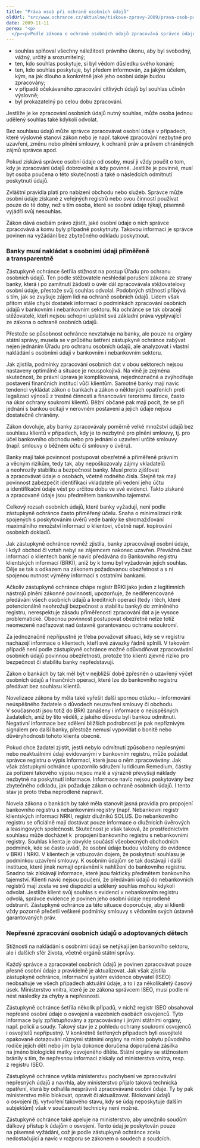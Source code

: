 ```yaml
---
title: "Práva osob při ochraně osobních údajů"
oldUrl: "src/www.ochrance.cz/aktualne/tiskove-zpravy-2009/prava-osob-pri-ochrane-osobnich-udaju"
date: 2009-11-11
perex: "<p>
  </p><p>Podle zákona o ochraně osobních údajů zpracovává správce údaje se souhlasem fyzické osoby a v mezích uděleného souhlasu. Je nutné, aby: </p>"
---
```


<!-- imported from the old website -->

<ul><li>souhlas splňoval všechny náležitosti právního úkonu, aby byl svobodný, vážný, určitý a srozumitelný;</li><li>ten, kdo souhlas poskytuje, si byl vědom důsledku svého konání;</li><li>ten, kdo souhlas poskytuje, byl předem informován, za jakým účelem, kým, na jak dlouho a konkrétně jaké jeho osobní údaje budou zpracovány;</li><li>v případě očekávaného zpracování citlivých údajů byl souhlas učiněn výslovně;</li><li>byl prokazatelný po celou dobu zpracování.</li></ul><p>Jestliže je ke zpracování osobních údajů nutný souhlas, může osoba jednou udělený souhlas také kdykoli odvolat.</p><p>Bez souhlasu údajů může správce zpracovávat osobní údaje v případech, které výslovně stanoví zákon nebo je např. takové zpracování nezbytné pro uzavření, změnu nebo plnění smlouvy, k ochraně práv a právem chráněných zájmů správce apod.</p><p>Pokud získává správce osobní údaje od osoby, musí ji vždy poučit o tom, kdy je zpracování údajů dobrovolné a kdy povinné. Jestliže je povinné, musí být osoba poučena o této skutečnosti a také o následcích odmítnutí poskytnutí údajů.</p><p>Zvláštní pravidla platí pro nabízení obchodu nebo služeb. Správce může osobní údaje získané z veřejných registrů nebo svou činností používat pouze do té doby, než s tím osoba, které se osobní údaje týkají, písemně vyjádří svůj nesouhlas.</p><p>Zákon dává osobám právo zjistit, jaké osobní údaje o nich správce zpracovává a komu byly případně poskytnuty. Takovou informaci je správce povinen na vyžádání bez zbytečného odkladu poskytnout.</p><h3>Banky musí nakládat s osobními údaji přiměřeně a transparentně</h3><p>Zástupkyně ochránce šetřila stížnost na postup Úřadu pro ochranu osobních údajů. Ten podle stěžovatele neshledal porušení zákona ze strany banky, která i po zamítnutí žádosti o úvěr dál zpracovávala stěžovatelovy osobní údaje, přestože svůj souhlas odvolal. Podobných stížností přibývá s tím, jak se zvyšuje zájem lidí na ochraně osobních údajů. Lidem však přitom stále chybí dostatek informací o podmínkách zpracování osobních údajů v bankovním i nebankovním sektoru. Na ochránce se tak obracejí stěžovatelé, kteří nejsou schopni uplatnit svá základní práva vyplývající ze zákona o ochraně osobních údajů.</p><p>Přestože se působnost ochránce nevztahuje na banky, ale pouze na orgány státní správy, musela se v průběhu šetření zástupkyně ochránce zabývat nejen jednáním Úřadu pro ochranu osobních údajů, ale analyzovat i vlastní nakládání s osobními údaji v bankovním i nebankovním sektoru.</p><p>Jak zjistila, podmínky zpracování osobních dat v obou sektorech nejsou nastaveny optimálně a situace je neuspokojivá. Na vině je zejména skutečnost, že právní úprava je komplikovaná, nejednoznačná a zvýhodňuje postavení finančních institucí vůči klientům. Samotné banky mají navíc tendenci vykládat zákon o bankách a zákon o některých opatřeních proti legalizaci výnosů z trestné činnosti a financováni terorismu široce, často na úkor ochrany soukromí klientů. Běžní občané pak mají pocit, že se při jednání s bankou ocitají v nerovném postavení a jejich údaje nejsou dostatečně chráněny.</p><p>Zákon dovoluje, aby banky zpracovávaly poměrně velké množství údajů bez souhlasu klientů v případech, kdy je to nezbytné pro plnění smlouvy, tj. pro účel bankovního obchodu nebo pro jednání o uzavření určité smlouvy (např. smlouvy o běžném účtu či smlouvy o úvěru).</p><p>Banky mají také povinnost postupovat obezřetně a přiměřeně právním a věcným rizikům, tedy tak, aby nepoškozovaly zájmy vkladatelů a neohrozily stabilitu a bezpečnost banky. Musí proto zjišťovat a zpracovávat údaje o osobách, včetně rodného čísla. Stejně tak mají povinnost zabezpečit identifikaci vkladatele při vedení jeho účtu a identifikační údaje vést po určitou dobu ve své evidenci. Takto získané a zpracované údaje jsou předmětem bankovního tajemství.</p><p>Celkový rozsah osobních údajů, které banky vyžadují, není podle zástupkyně ochránce často přiměřený účelu. Snaha o minimalizaci rizik spojených s poskytováním úvěrů vede banky ke shromažďování maximálního množství informací o klientovi, včetně např. kopírování osobních dokladů.</p><p>Jak zástupkyně ochránce rovněž zjistila, banky zpracovávají osobní údaje, i když obchod či vztah nebyl se zájemcem nakonec uzavřen. Převážná část informací o klientech bank je navíc předávána do Bankovního registru klientských informací (BRKI), aniž by k tomu byl vyžadován jejich souhlas. Děje se tak s odkazem na zákonem požadovanou obezřetnost a s ní spojenou nutnost výměny informací s ostatními bankami.</p><p>Ačkoliv zástupkyně ochránce chápe registr BRKI jako jeden z legitimních nástrojů plnění zákonné povinnosti, upozorňuje, že nediferencované předávání všech osobních údajů a kreditních operací (tedy i těch, které potencionálně neohrožují bezpečnost a stabilitu banky) do zmíněného registru, nerespektuje zásadu přiměřenosti zpracování dat a je vysoce problematické. Obecnou povinnost postupovat obezřetně nelze totiž neomezeně nadřazovat nad ústavně garantovanou ochranu soukromí.</p><p>Za jednoznačně nepřípustné je třeba považovat situaci, kdy se v registru nacházejí informace o klientech, kteří své závazky řádně splnili. V takovém případě není podle zástupkyně ochránce možné odůvodňovat zpracovávání osobních údajů povinnou obezřetností, protože tito klienti zjevně riziko pro bezpečnost či stabilitu banky nepředstavují.</p><p>Zákon o bankách by tak měl být v nejbližší době zpřesněn o uzavřený výčet osobních údajů a finančních operací, které lze do bankovního registru předávat bez souhlasu klientů.</p><p>Novelizace zákona by měla také vyřešit další spornou otázku – informování neúspěšného žadatele o důvodech neuzavření smlouvy či obchodu. V současnosti jsou totiž do BRKI zanášeny i informace o neúspěšných žadatelích, aniž by tito věděli, z jakého důvodu byli bankou odmítnuti. Negativní informace bez sdělení bližších podrobností je pak nepříznivým signálem pro další banky, přestože nemusí vypovídat o bonitě nebo důvěryhodnosti tohoto klienta obecně.</p><p>Pokud chce žadatel zjistit, jestli nebylo odmítnutí způsobeno nepřesnými nebo neaktuálními údaji evidovanými v bankovním registru, může požádat správce registru o výpis informací, které jsou o něm zpracovávány. Jak však zástupkyni ochránce upozornilo sdružení Iuridicum Remedium, částky za pořízení takového výpisu nejsou malé a výrazně převyšují náklady nezbytné na poskytnutí informace. Informace navíc nejsou poskytovány bez zbytečného odkladu, jak požaduje zákon o ochraně osobních údajů. I tento stav je proto třeba neprodleně napravit.</p><p>Novela zákona o bankách by také měla stanovit jasná pravidla pro propojení bankovního registru s nebankovními registry (např. Nebankovní registr klientských informací NRKI, registr dlužníků SOLUS. Do nebankovního registru se oficiálně mají dostávat pouze informace o dlužnících úvěrových a leasingových společností. Skutečnost je však taková, že prostřednictvím souhlasu může docházet k  propojení bankovního registru s nebankovními registry. Souhlas klienta je obvykle součástí všeobecných obchodních podmínek, kde se často uvádí, že osobní údaje budou vloženy do evidence v BRKI i NRKI. V klientech je vzbuzován dojem, že poskytnutí souhlasu je podmínkou uzavření smlouvy. K osobním údajům se tak dostávají i další instituce, které jinak nemají oprávnění k nahlížení do bankovního registru. Snadno tak získávají informace, které jsou fakticky předmětem bankovního tajemství. Klienti navíc nejsou poučeni, že předávání údajů do nebankovních registrů mají zcela ve své dispozici a udělený souhlas mohou kdykoli odvolat. Jestliže klient svůj souhlas s evidencí v nebankovním registru odvolá, správce evidence je povinen jeho osobní údaje neprodleně odstranit. Zástupkyně ochránce za této situace doporučuje, aby si klienti vždy pozorně přečetli veškeré podmínky smlouvy s vědomím svých ústavně garantovaných práv.</p><h3>Nepřesné zpracování osobních údajů o adoptovaných dětech</h3><p>Stížnosti na nakládání s osobními údaji se netýkají jen bankovního sektoru, ale i dalších sfér života, včetně orgánů státní správy.</p><p>Každý správce a zpracovatel osobních údajů je povinen zpracovávat pouze přesné osobní údaje a pravidelně je aktualizovat. Jak však zjistila zástupkyně ochránce, informační systém evidence obyvatel (ISEO) neobsahuje ve všech případech aktuální údaje, a to i za několikaletý časový úsek. Ministerstvo vnitra, které je ze zákona správcem ISEO, musí podle ní nést následky za chyby a nepřesnosti.</p><p>Zástupkyně ochránce šetřila několik případů, v nichž registr ISEO obsahoval nepřesné osobní údaje o osvojení a vazebních osobách osvojenců. Tyto informace byly zpřístupňovány a zpracovávány i jinými státními orgány, např. policií a soudy. Takový stav je z pohledu ochrany soukromí osvojenců i osvojitelů nepřípustný. V konkrétně šetřených případech byli osvojitelé opakovaně dotazováni různými státními orgány na místo pobytu původního rodiče jejich dětí nebo jim byla dokonce doručena doporučená zásilka na jméno biologické matky osvojeného dítěte. Státní orgány se stížnostem bránily s tím, že nepřesnou informaci získaly od ministerstva vnitra, resp. z registru ISEO.</p><p>Zástupkyně ochránce vytkla ministerstvu pochybení ve zpracovávání nepřesných údajů a navrhla, aby ministerstvo přijalo taková technická opatření, která by odhalila nesprávně zpracovávané osobní údaje. Ty by pak ministerstvo mělo blokovat, opravit či aktualizovat. Blokovaní údajů o osvojení (tj. vytvoření takového stavu, kdy se údaj neposkytuje dalším subjektům) však v současnosti technicky není možné.</p><p>Zástupkyně ochránce také apeluje na ministerstvo, aby umožnilo soudům dálkový přístup k údajům o osvojení. Tento údaj je poskytován pouze na písemné vyžádání, což je podle zástupkyně ochránce zcela nedostačující a navíc v rozporu se zákonem o soudech a soudcích.</p>
